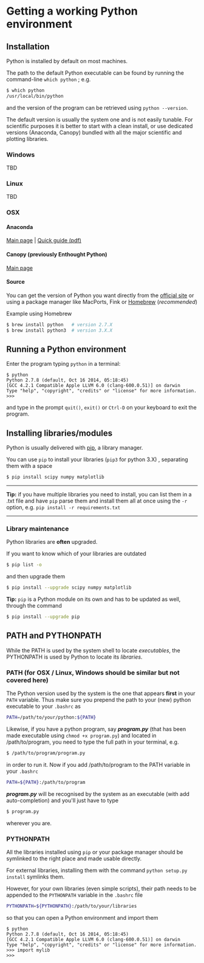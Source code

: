# Getting a working Python environment

## Installation

Python is installed by default on most machines.

The path to the default Python executable can be found by running the command-line
`which python` ; e.g.
```bash
$ which python
/usr/local/bin/python
```
and the version of the program can be retrieved using `python --version`.

The default version is usually the system one and is not easily tunable.
For scientific purposes it is better to start with a clean install, or use dedicated versions (Anaconda, Canopy) bundled with all the major scientific and plotting libraries.

### Windows
TBD

### Linux
TBD

### OSX

#### Anaconda

[Main page](https://store.continuum.io/cshop/anaconda/) | [Quick guide (pdf)](https://store.continuum.io/static/img/Anaconda-Quickstart.pdf)

#### Canopy (previously Enthought Python)

[Main page](https://www.enthought.com/products/canopy/)

#### Source

You can get the version of Python you want directly from the [official site](https://www.python.org/downloads/) or using a package manager like MacPorts, Fink or [Homebrew](http://brew.sh/) (_recommended_)

Example using Homebrew
```bash
$ brew install python   # version 2.7.X
$ brew install python3  # version 3.X.X
```

## Running a Python environment

Enter the program typing `python` in a terminal:
```
$ python
Python 2.7.8 (default, Oct 16 2014, 05:18:45)
[GCC 4.2.1 Compatible Apple LLVM 6.0 (clang-600.0.51)] on darwin
Type "help", "copyright", "credits" or "license" for more information.
>>>
```
and type in the prompt `quit()`, `exit()` or `Ctrl-D` on your keyboard to exit the program.


## Installing libraries/modules

Python is usually delivered with [pip](https://pip.pypa.io/en/latest/), a library manager.

You can use `pip` to install your libraries (`pip3` for python 3.X) , separating them with a space
```bash
$ pip install scipy numpy matplotlib
```
----

__Tip:__ if you have multiple libraries you need to install, you can list them in a .txt file and have `pip` parse them and install them all at once using the `-r` option, e.g.
```pip install -r requirements.txt```

----


### Library maintenance

Python libraries are __often__ upgraded.

If you want to know which of your libraries are outdated
```bash
$ pip list -o
```
and then upgrade them
```bash
$ pip install --upgrade scipy numpy matplotlib
```

__Tip:__ `pip` is a Python module on its own and has to be updated as well, through the command
```bash
$ pip install --upgrade pip
```

## PATH and PYTHONPATH

While the PATH is used by the system shell to locate _executables_, the PYTHONPATH is used by Python to locate its _libraries_.

### PATH (for OSX / Linux, Windows should be similar but not covered here)
The Python version used by the system is the one that appears __first__ in your `PATH` variable.
Thus make sure you prepend the path to your (new) python executable to your `.bashrc` as

```bash
PATH=/path/to/your/python:${PATH}
```

Likewise, if you have a python program, say ___program.py___ (that has been made executable using `chmod +x program.py`) and located in /path/to/program, you need to type the full path in your terminal, e.g.

```bash
$ /path/to/program/program.py
```

in order to run it.
Now if you add /path/to/program to the PATH variable in your `.bashrc`

```bash
PATH=${PATH}:/path/to/program
```

___program.py___ will be recognised by the system as an executable (with add auto-completion) and you'll just have to type

```bash
$ program.py
```

wherever you are.

### PYTHONPATH

All the libraries installed using `pip` or your package manager should be symlinked to the right place and made usable directly.

For external libraries, installing them with the command `python setup.py install` symlinks them.

However, for your own libraries (even simple scripts), their path needs to be appended to the `PYTHONPATH` variable in the `.bashrc` file

```bash
PYTHONPATH=${PYTHONPATH}:/path/to/your/libraries
```

so that you can open a Python environment and import them
```
$ python
Python 2.7.8 (default, Oct 16 2014, 05:18:45)
[GCC 4.2.1 Compatible Apple LLVM 6.0 (clang-600.0.51)] on darwin
Type "help", "copyright", "credits" or "license" for more information.
>>> import mylib
>>>
```
